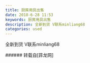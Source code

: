 ```yaml
---
title: 厨房用具出售
date: 2018-6-28 11:53
keywords: 厨房用具出售
description: 全新到货 V联系minliang68
categories: used
---
```

<td class="t_f" id="postmessage_1459189">

全新到货 V联系minliang68<br/>
<img alt="" border="0" class="zoom" data-cf-modified-0437fc0470922d646438363b-="" file="http://www.flw.ph/data/appbyme/upload/image/201806/28/my08e112YYjd.jpg" id="aimg_Fc8nC" lazyloadthumb="1" onclick="" onmouseover="" src="http://www.flw.ph/data/appbyme/upload/image/201806/28/my08e112YYjd.jpg"/><br/>
<img alt="" border="0" class="zoom" data-cf-modified-0437fc0470922d646438363b-="" file="http://www.flw.ph/data/appbyme/upload/image/201806/28/q2bkXIeX9jRD.jpg" id="aimg_kh9cj" lazyloadthumb="1" onclick="" onmouseover="" src="http://www.flw.ph/data/appbyme/upload/image/201806/28/q2bkXIeX9jRD.jpg"/><br/>
</td>
###### 转载自[菲龙网]